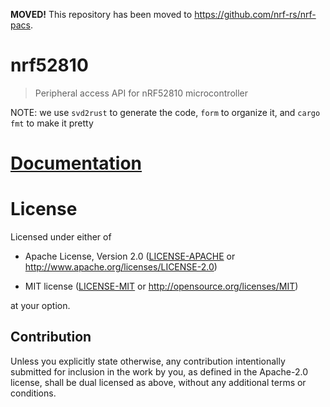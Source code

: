 **MOVED!** This repository has been moved to <https://github.com/nrf-rs/nrf-pacs>.

# nrf52810

> Peripheral access API for nRF52810 microcontroller

NOTE: we use `svd2rust` to generate the code, `form` to organize it, and `cargo fmt` to make it pretty

# [Documentation](https://docs.rs/nrf52810-pac)

# License

Licensed under either of

- Apache License, Version 2.0 ([LICENSE-APACHE](LICENSE-APACHE) or
  http://www.apache.org/licenses/LICENSE-2.0)

- MIT license ([LICENSE-MIT](LICENSE-MIT) or http://opensource.org/licenses/MIT)

at your option.

## Contribution

Unless you explicitly state otherwise, any contribution intentionally submitted
for inclusion in the work by you, as defined in the Apache-2.0 license, shall be
dual licensed as above, without any additional terms or conditions.
